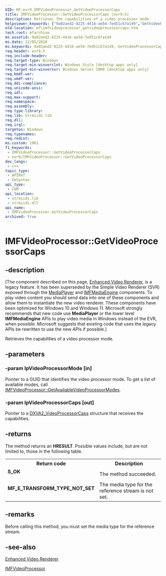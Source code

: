 ```yaml
---
UID: NF:evr9.IMFVideoProcessor.GetVideoProcessorCaps
title: IMFVideoProcessor::GetVideoProcessorCaps (evr9.h)
description: Retrieves the capabilities of a video processor mode.
helpviewer_keywords: ["9a02aed2-8225-4416-ae54-7ed51c67a149","GetVideoProcessorCaps","GetVideoProcessorCaps method [Media Foundation]","GetVideoProcessorCaps method [Media Foundation]","IMFVideoProcessor interface","IMFVideoProcessor interface [Media Foundation]","GetVideoProcessorCaps method","IMFVideoProcessor.GetVideoProcessorCaps","IMFVideoProcessor::GetVideoProcessorCaps","evr9/IMFVideoProcessor::GetVideoProcessorCaps","mf.imfvideoprocessor_getvideoprocessorcaps"]
old-location: mf\imfvideoprocessor_getvideoprocessorcaps.htm
tech.root: mfarchive
ms.assetid: 9a02aed2-8225-4416-ae54-7ed51c67a149
ms.date: 12/05/2018
ms.keywords: 9a02aed2-8225-4416-ae54-7ed51c67a149, GetVideoProcessorCaps, GetVideoProcessorCaps method [Media Foundation], GetVideoProcessorCaps method [Media Foundation],IMFVideoProcessor interface, IMFVideoProcessor interface [Media Foundation],GetVideoProcessorCaps method, IMFVideoProcessor.GetVideoProcessorCaps, IMFVideoProcessor::GetVideoProcessorCaps, evr9/IMFVideoProcessor::GetVideoProcessorCaps, mf.imfvideoprocessor_getvideoprocessorcaps
req.header: evr9.h
req.include-header: 
req.target-type: Windows
req.target-min-winverclnt: Windows Vista [desktop apps only]
req.target-min-winversvr: Windows Server 2008 [desktop apps only]
req.kmdf-ver: 
req.umdf-ver: 
req.ddi-compliance: 
req.unicode-ansi: 
req.idl: 
req.max-support: 
req.namespace: 
req.assembly: 
req.type-library: 
req.lib: Strmiids.lib
req.dll: 
req.irql: 
targetos: Windows
req.typenames: 
req.redist: 
ms.custom: 19H1
f1_keywords:
 - IMFVideoProcessor::GetVideoProcessorCaps
 - evr9/IMFVideoProcessor::GetVideoProcessorCaps
dev_langs:
 - c++
topic_type:
 - APIRef
 - kbSyntax
api_type:
 - COM
api_location:
 - strmiids.lib
 - strmiids.dll
api_name:
 - IMFVideoProcessor.GetVideoProcessorCaps
archived: true
---
```


# IMFVideoProcessor::GetVideoProcessorCaps


## -description

[The component described on this page, [Enhanced Video Renderer](/windows/win32/medfound/enhanced-video-renderer), is a legacy feature. It has been superseded by the Simple Video Renderer (SVR) exposed through the [MediaPlayer](/uwp/api/windows.media.playback.mediaplayer) and [IMFMediaEngine](/windows/win32/api/mfmediaengine/nn-mfmediaengine-imfmediaengine) components. To play video content you should send data into one of these components and allow them to instantiate the new video renderer.  These components have been optimized for Windows 10 and Windows 11. Microsoft strongly recommends that new code use **MediaPlayer** or the lower level **IMFMediaEngine** APIs to play video media in Windows instead of the EVR, when possible. Microsoft suggests that existing code that uses the legacy APIs be rewritten to use the new APIs if possible.]

Retrieves the capabilities of a video processor mode.

## -parameters

### -param lpVideoProcessorMode [in]

Pointer to a GUID that identifies the video processor mode. To get a list of available modes, call <a href="/windows/desktop/api/evr9/nf-evr9-imfvideoprocessor-getavailablevideoprocessormodes">IMFVideoProcessor::GetAvailableVideoProcessorModes</a>.

### -param lpVideoProcessorCaps [out]

Pointer to a <a href="/windows/desktop/api/dxva2api/ns-dxva2api-dxva2_videoprocessorcaps">DXVA2_VideoProcessorCaps</a> structure that receives the capabilities.

## -returns

The method returns an <b>HRESULT</b>. Possible values include, but are not limited to, those in the following table.

<table>
<tr>
<th>Return code</th>
<th>Description</th>
</tr>
<tr>
<td width="40%">
<dl>
<dt><b>S_OK</b></dt>
</dl>
</td>
<td width="60%">
The method succeeded.

</td>
</tr>
<tr>
<td width="40%">
<dl>
<dt><b>MF_E_TRANSFORM_TYPE_NOT_SET</b></dt>
</dl>
</td>
<td width="60%">
The media type for the reference stream is not set.

</td>
</tr>
</table>

## -remarks

Before calling this method, you must set the media type for the reference stream.

## -see-also

<a href="/windows/desktop/medfound/enhanced-video-renderer">Enhanced Video Renderer</a>



<a href="/windows/desktop/api/evr9/nn-evr9-imfvideoprocessor">IMFVideoProcessor</a>